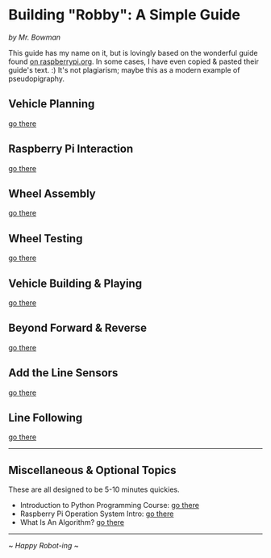 # Building "Robby": A Simple Guide

_by Mr. Bowman_

This guide has my name on it, but is lovingly based on the wonderful guide found [on raspberrypi.org](https://projects.raspberrypi.org/en/projects/build-a-buggy). In some cases, I have even copied & pasted their guide's text. :) It's not plagiarism; maybe this as a modern example of pseudopigraphy.

## Vehicle Planning

[go there](./vehicle_planning.md)

## Raspberry Pi Interaction

[go there](./rasberry_pi_comms.md)

## Wheel Assembly

[go there](./wheel_assembly.md)

## Wheel Testing

[go there](./wheel_testing.md)

## Vehicle Building & Playing

[go there](./vehicle_build.md)

## Beyond Forward & Reverse

[go there](./vehicle_control.md)

## Add the Line Sensors

[go there](./line_sensors.md)

## Line Following

[go there](./line_following.md)

---

## Miscellaneous & Optional Topics

These are all designed to be 5-10 minutes quickies.

* Introduction to Python Programming Course: [go there](./slides_with_python_code.html)
* Raspberry Pi Operation System Intro: [go there](./linux_intro.md)
* What Is An Algorithm? [go there](./slides_algorithms_intro.html)

---

~ _Happy Robot-ing_ ~